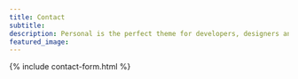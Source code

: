```yaml
---
title: Contact
subtitle:
description: Personal is the perfect theme for developers, designers and other creatives.
featured_image:
---
```


{% include contact-form.html %}
